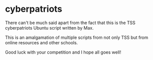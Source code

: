 # cyberpatriots

There can't be much said apart from the fact that this is the TSS cyberpatriots Ubuntu script written by Max.

This is an amalgamation of multiple scripts from not only TSS but from online resources and other schools.

Good luck with your competition and I hope all goes well!

